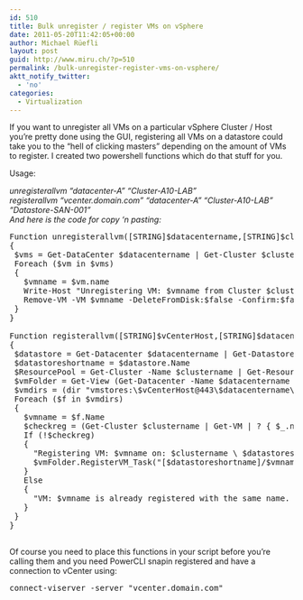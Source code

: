 ```yaml
---
id: 510
title: Bulk unregister / register VMs on vSphere
date: 2011-05-20T11:42:05+00:00
author: Michael Rüefli
layout: post
guid: http://www.miru.ch/?p=510
permalink: /bulk-unregister-register-vms-on-vsphere/
aktt_notify_twitter:
  - 'no'
categories:
  - Virtualization
---
```

If you want to unregister all VMs on a particular vSphere Cluster / Host you&#8217;re pretty done using the GUI, registering all VMs on a datastore could take you to the &#8220;hell of clicking masters&#8221; depending on the amount of VMs to register. I created two powershell functions which do that stuff for you.

Usage:

<address>
  unregisterallvm &#8220;datacenter-A&#8221; &#8220;Cluster-A10-LAB&#8221;
</address>

<address>
  registerallvm &#8220;vcenter.domain.com&#8221; &#8220;datacenter-A&#8221; &#8220;Cluster-A10-LAB&#8221; &#8220;Datastore-SAN-001&#8221;
</address>

<address>
</address>

<address>
  And here is the code for copy &#8216;n pasting:<br />
</address>

<pre>Function unregisterallvm([STRING]$datacentername,[STRING]$clustername)
{
 $vms = Get-DataCenter $datacentername | Get-Cluster $clustername | get-vm
 Foreach ($vm in $vms)
 {
   $vmname = $vm.name
   Write-Host "Unregistering VM: $vmname from Cluster $clustername"
   Remove-VM -VM $vmname -DeleteFromDisk:$false -Confirm:$false -RunAsync
 }
}

Function registerallvm([STRING]$vCenterHost,[STRING]$datacentername,[STRING]$clustername,[STRING]$datastorename)
{
 $datastore = Get-Datacenter $datacentername | Get-Datastore | ? {$_.name -match $datastorename}
 $datastoreshortname = $datastore.Name
 $ResourcePool = Get-Cluster -Name $clustername | Get-ResourcePool | Get-View
 $vmFolder = Get-View (Get-Datacenter -Name $datacentername | Get-Folder -Name "vm").id
 $vmdirs = (dir "vmstores:\$vCenterHost@443\$datacentername\$datastoreshortname\")
 Foreach ($f in $vmdirs)
 {
   $vmname = $f.Name
   $checkreg = (Get-Cluster $clustername | Get-VM | ? { $_.name -match $vmname})
   If (!$checkreg)
   {
     "Registering VM: $vmname on: $clustername \ $datastoreshortname"
     $vmFolder.RegisterVM_Task("[$datastoreshortname]/$vmname/$vmname.vmx", $vmname, $false, $ResourcePool.MoRef, $null)   
   }
   Else
   {
     "VM: $vmname is already registered with the same name. Skipping...."
   }
 }
}

</pre>

Of course you need to place this functions in your script before you&#8217;re calling them and you need PowerCLI snapin registered and have a connection to vCenter using:

<pre>connect-viserver -server "vcenter.domain.com" 
</pre>